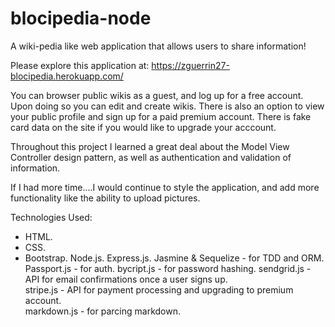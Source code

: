 # blocipedia-node

A wiki-pedia like web application that allows users to share information!

Please explore this application at: https://zguerrin27-blocipedia.herokuapp.com/

You can browser public wikis as a guest, and log up for a free account. Upon doing so you can edit and create wikis. 
There is also an option to view your public profile and sign up for a paid premium account. There is fake card data on the site
if you would like to upgrade your acccount. 

Throughout this project I learned a great deal about the Model View Controller design pattern, as well as authentication
and validation of information. 

If I had more time....I would continue to style the application, and add more functionality like the ability to upload pictures.

Technologies Used:

- HTML.
- CSS.
- Bootstrap.
Node.js.
Express.js.
Jasmine & Sequelize - for TDD and ORM.
Passport.js - for auth.
bycript.js - for password hashing.
sendgrid.js - API for email confirmations once a user signs up.                   				                           
stripe.js - API for payment processing and upgrading to premium account.      
markdown.js - for parcing markdown.


